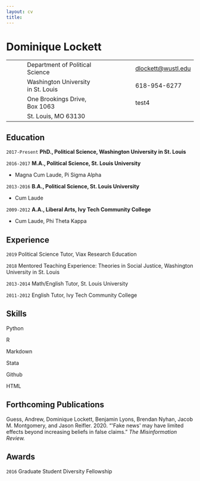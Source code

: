 ```yaml
---	
layout: cv	
title:
---
```

# Dominique Lockett

|   |   |   |                                    |   |   |   |   |   |   |                    |
|---|---|---|------------------------------------|---|---|---|---|---|---|--------------------|
|   |   |   | Department of Political Science    |   |   |   |   |   |   | dlockett@wustl.edu |
|   |   |   | Washington University in St. Louis |   |   |   |   |   |   |       618-954-6277 |
|   |   |   | One Brookings Drive, Box 1063      |   |   |   |   |   |   | test4              |
|   |   |   | St. Louis, MO 63130                |   |   |   |   |   |   |                    |

## Education

`2017-Present`
__PhD., Political Science, Washington University in St. Louis__

`2016-2017`
__M.A., Political Science, St. Louis University__

- Magna Cum Laude, Pi Sigma Alpha

`2013-2016`
__B.A., Political Science, St. Louis University__

- Cum Laude

`2009-2012`
__A.A., Liberal Arts, Ivy Tech Community College__

- Cum Laude, Phi Theta Kappa

## Experience
`2019`
Political Science Tutor, Viax Research Education

`2018`
Mentored Teaching Experience: Theories in Social Justice, Washington University in St. Louis

`2013-2014`
Math/English Tutor, St. Louis University

`2011-2012`
English Tutor, Ivy Tech Community College



## Skills
Python

R

Markdown

Stata

Github

HTML


## Forthcoming Publications

Guess, Andrew, Dominique Lockett, Benjamin Lyons, Brendan Nyhan, Jacob M. Montgomery, and Jason Reifler. 2020. “'Fake news' may have limited effects beyond increasing beliefs in false claims.” *The Misinformation Review.*



## Awards

`2016`
Graduate Student Diversity Fellowship




